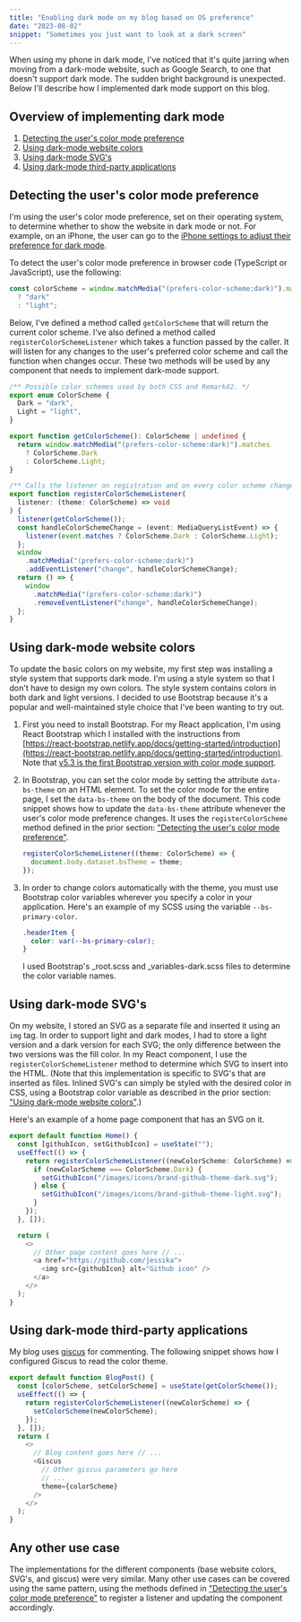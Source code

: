 ```yaml
---
title: "Enabling dark mode on my blog based on OS preference"
date: "2023-08-02"
snippet: "Sometimes you just want to look at a dark screen"
---
```


When using my phone in dark mode, I've noticed that it's quite jarring when moving from a dark-mode website, such as Google Search, to one that doesn't support dark mode. The sudden bright background is unexpected. Below I'll describe how I implemented dark mode support on this blog.

## Overview of implementing dark mode

1. [Detecting the user's color mode preference](#detecting-the-users-color-mode-preference)
1. [Using dark-mode website colors](#using-dark-mode-website-colors)
1. [Using dark-mode SVG's](#using-dark-mode-svgs)
1. [Using dark-mode third-party applications](#using-dark-mode-third-party-applications)

## Detecting the user's color mode preference

I'm using the user's color mode preference, set on their operating system, to determine whether to show the website in dark mode or not. For example, on an iPhone, the user can go to the [iPhone settings to adjust their preference for dark mode](/images/dark-mode/iphone_appearance_setting.png).

To detect the user's color mode preference in browser code (TypeScript or JavaScript), use the following:

```typescript
const colorScheme = window.matchMedia("(prefers-color-scheme:dark)").matches
  ? "dark"
  : "light";
```

Below, I've defined a method called `getColorScheme` that will return the current color scheme. I've also defined a method called `registerColorSchemeListener` which takes a function passed by the caller. It will listen for any changes to the user's preferred color scheme and call the function when changes occur. These two methods will be used by any component that needs to implement dark-mode support.

```typescript
/** Possible color schemes used by both CSS and Remark42. */
export enum ColorScheme {
  Dark = "dark",
  Light = "light",
}

export function getColorScheme(): ColorScheme | undefined {
  return window.matchMedia("(prefers-color-scheme:dark)").matches
    ? ColorScheme.Dark
    : ColorScheme.Light;
}

/** Calls the listener on registration and on every color scheme change. */
export function registerColorSchemeListener(
  listener: (theme: ColorScheme) => void
) {
  listener(getColorScheme());
  const handleColorSchemeChange = (event: MediaQueryListEvent) => {
    listener(event.matches ? ColorScheme.Dark : ColorScheme.Light);
  };
  window
    .matchMedia("(prefers-color-scheme:dark)")
    .addEventListener("change", handleColorSchemeChange);
  return () => {
    window
      .matchMedia("(prefers-color-scheme:dark)")
      .removeEventListener("change", handleColorSchemeChange);
  };
}
```

## Using dark-mode website colors

To update the basic colors on my website, my first step was installing a style system that supports dark mode. I'm using a style system so that I don't have to design my own colors. The style system contains colors in both dark and light versions. I decided to use Bootstrap because it's a popular and well-maintained style choice that I've been wanting to try out.

1.  First you need to install Bootstrap. For my React application, I'm using React Bootstrap which I installed with the instructions from [https://react-bootstrap.netlify.app/docs/getting-started/introduction](https://react-bootstrap.netlify.app/docs/getting-started/introduction). Note that [v5.3 is the first Bootstrap version with color mode support](https://getbootstrap.com/docs/5.3/customize/color-modes/).

1.  In Bootstrap, you can set the color mode by setting the attribute `data-bs-theme` on an HTML element. To set the color mode for the entire page, I set the `data-bs-theme` on the body of the document. This code snippet shows how to update the `data-bs-theme` attribute whenever the user's color mode preference changes. It uses the `registerColorScheme` method defined in the prior section: ["Detecting the user's color mode preference"](#detecting-the-users-color-mode-preference).

    ```typescript
    registerColorSchemeListener((theme: ColorScheme) => {
      document.body.dataset.bsTheme = theme;
    });
    ```

1.  In order to change colors automatically with the theme, you must use Bootstrap color variables wherever you specify a color in your application. Here's an example of my SCSS using the variable `--bs-primary-color`.

    ```scss
    .headerItem {
      color: var(--bs-primary-color);
    }
    ```

    I used Bootstrap's \_root.scss and \_variables-dark.scss files to determine the color variable names.

## Using dark-mode SVG's

On my website, I stored an SVG as a separate file and inserted it using an `img` tag. In order to support light and dark modes, I had to store a light version and a dark version for each SVG; the only difference between the two versions was the fill color. In my React component, I use the `registerColorSchemeListener` method to determine which SVG to insert into the HTML. (Note that this implementation is specific to SVG's that are inserted as files. Inlined SVG's can simply be styled with the desired color in CSS, using a Bootstrap color variable as described in the prior section: ["Using dark-mode website colors"](#using-dark-mode-website-colors).)

Here's an example of a home page component that has an SVG on it.

```typescript
export default function Home() {
  const [githubIcon, setGithubIcon] = useState("");
  useEffect(() => {
    return registerColorSchemeListener((newColorScheme: ColorScheme) => {
      if (newColorScheme === ColorScheme.Dark) {
        setGithubIcon("/images/icons/brand-github-theme-dark.svg");
      } else {
        setGithubIcon("/images/icons/brand-github-theme-light.svg");
      }
    });
  }, []);

  return (
    <>
      // Other page content goes here // ...
      <a href="https://github.com/jessika">
        <img src={githubIcon} alt="Github icon" />
      </a>
    </>
  );
}
```

## Using dark-mode third-party applications

My blog uses [giscus](https://giscus.app) for commenting. The following snippet shows how I configured Giscus to read the color theme.

```typescript
export default function BlogPost() {
  const [colorScheme, setColorScheme] = useState(getColorScheme());
  useEffect(() => {
    return registerColorSchemeListener((newColorScheme) => {
      setColorScheme(newColorScheme);
    });
  }, []);
  return (
    <>
      // Blog content goes here // ...
      <Giscus
        // Other giscus parameters go here
        // ...
        theme={colorScheme}
      />
    </>
  );
}
```

## Any other use case

The implementations for the different components (base website colors, SVG's, and giscus) were very similar. Many other use cases can be covered using the same pattern, using the methods defined in ["Detecting the user's color mode preference"](#detecting-the-users-color-mode-preference) to register a listener and updating the component accordingly.
